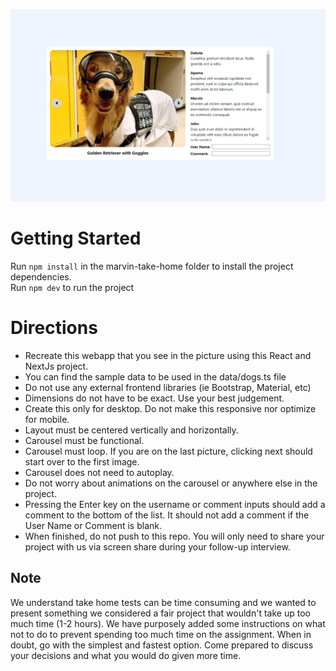 ![Assignment](assignment.png)

# Getting Started

Run `npm install` in the marvin-take-home folder to install the project dependencies.\
Run `npm dev` to run the project

# Directions
- Recreate this webapp that you see in the picture using this React and NextJs project.
- You can find the sample data to be used in the data/dogs.ts file
- Do not use any external frontend libraries (ie Bootstrap, Material, etc)
- Dimensions do not have to be exact. Use your best judgement.
- Create this only for desktop. Do not make this responsive nor optimize for mobile.
- Layout must be centered vertically and horizontally.
- Carousel must be functional.
- Carousel must loop. If you are on the last picture, clicking next should start over to the first image.
- Carousel does not need to autoplay.
- Do not worry about animations on the carousel or anywhere else in the project.
- Pressing the Enter key on the username or comment inputs should add a comment to the bottom of the list.  It should not add a comment if the User Name or Comment is blank.
- When finished, do not push to this repo. You will only need to share your project with us via screen share during your follow-up interview.

## Note
We understand take home tests can be time consuming and we wanted to present something we considered a fair project that wouldn't take up too much time (1-2 hours). We have purposely added some instructions on what not to do to prevent spending too much time on the assignment. When in doubt, go with the simplest and fastest option. Come prepared to discuss your decisions and what you would do given more time.